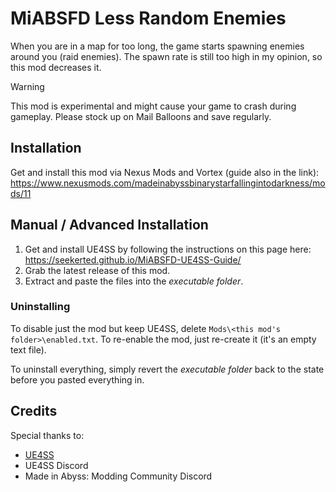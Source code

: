 # MiABSFD Less Random Enemies

When you are in a map for too long, the game starts spawning enemies around you (raid enemies). The spawn rate is still too high in my opinion, so this mod decreases it.

> [!WARNING]
> This mod is experimental and might cause your game to crash during gameplay. Please stock up on Mail Balloons and save regularly.

## Installation

Get and install this mod via Nexus Mods and Vortex (guide also in the link): <https://www.nexusmods.com/madeinabyssbinarystarfallingintodarkness/mods/11>

## Manual / Advanced Installation

1. Get and install UE4SS by following the instructions on this page here: <https://seekerted.github.io/MiABSFD-UE4SS-Guide/>
1. Grab the latest release of this mod.
1. Extract and paste the files into the _executable folder_.

### Uninstalling

To disable just the mod but keep UE4SS, delete `Mods\<this mod's folder>\enabled.txt`. To re-enable the mod, just re-create it (it's an empty text file).

To uninstall everything, simply revert the _executable folder_ back to the state before you pasted everything in.

## Credits

Special thanks to:
- [UE4SS](https://github.com/UE4SS-RE/RE-UE4SS)
- UE4SS Discord
- Made in Abyss: Modding Community Discord